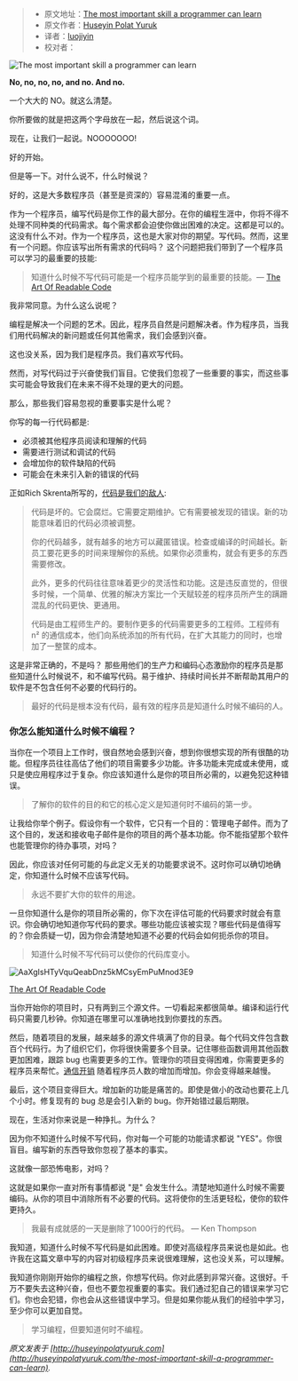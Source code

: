 > - 原文地址：[The most important skill a programmer can learn](https://www.freecodecamp.org/news/the-most-important-skill-a-programmer-can-learn-9d410c786baf/)
> - 原文作者：[Huseyin Polat Yuruk](https://www.freecodecamp.org/news/author/huseyin/)
> - 译者：[luojiyin](https://github.com/luojiyin1987)
> - 校对者：

![The most important skill a programmer can learn](https://cdn-media-1.freecodecamp.org/images/0*XG0c4KW0GKI5h3Sq)

**No, no, no, no, and no. And no.**

一个大大的 NO。就这么清楚。

你所要做的就是把这两个字母放在一起，然后说这个词。

现在，让我们一起说。NOOOOOOO!

好的开始。

但是等一下。对什么说不，什么时候说？

好的，这是大多数程序员（甚至是资深的）容易混淆的重要一点。

作为一个程序员，编写代码是你工作的最大部分。在你的编程生涯中，你将不得不处理不同种类的代码需求。每个需求都会迫使你做出困难的决定。这都是可以的。这没有什么不对。作为一个程序员，这也是大家对你的期望。写代码。然而，这里有一个问题。你应该写出所有需求的代码吗？
这个问题把我们带到了一个程序员可以学习的最重要的技能:

> 知道什么时候不写代码可能是一个程序员能学到的最重要的技能。— [The Art Of Readable Code](https://www.amazon.com/Art-Readable-Code-Practical-Techniques/dp/0596802293)

我非常同意。为什么这么说呢？

编程是解决一个问题的艺术。因此，程序员自然是问题解决者。作为程序员，当我们用代码解决的新问题或任何其他需求，我们会感到兴奋。

这也没关系，因为我们是程序员。我们喜欢写代码。

然而，对写代码过于兴奋使我们盲目。它使我们忽视了一些重要的事实，而这些事实可能会导致我们在未来不得不处理的更大的问题。

那么，那些我们容易忽视的重要事实是什么呢？

你写的每一行代码都是:

- 必须被其他程序员阅读和理解的代码
- 需要进行测试和调试的代码
- 会增加你的软件缺陷的代码
- 可能会在未来引入新的错误的代码

正如Rich Skrenta所写的，[代码是我们的敌人](http://www.skrenta.com/2007/05/code_is_our_enemy.html):

> 代码是坏的。它会腐烂。它需要定期维护。它有需要被发现的错误。新的功能意味着旧的代码必须被调整。
>
> 你的代码越多，就有越多的地方可以藏匿错误。检查或编译的时间越长。新员工要花更多的时间来理解你的系统。如果你必须重构，就会有更多的东西需要修改。
>
> 此外，更多的代码往往意味着更少的灵活性和功能。这是违反直觉的，但很多时候，一个简单、优雅的解决方案比一个天赋较差的程序员所产生的蹒跚混乱的代码更快、更通用。  
>
> 代码是由工程师生产的。要制作更多的代码需要更多的工程师。工程师有 n² 的通信成本，他们向系统添加的所有代码，在扩大其能力的同时，也增加了一整筐的成本。

这是非常正确的，不是吗？ 那些用他们的生产力和编码心态激励你的程序员是那些知道什么时候说不，和不编写代码。易于维护、持续时间长并不断帮助其用户的软件是不包含任何不必要的代码行的。

> 最好的代码是根本没有代码，最有效的程序员是知道什么时候不编码的人。

### 你怎么能知道什么时候不编程？

当你在一个项目上工作时，很自然地会感到兴奋，想到你很想实现的所有很酷的功能。但程序员往往高估了他们的项目需要多少功能。许多功能未完成或未使用，或只是使应用程序过于复杂。你应该知道什么是你的项目所必需的，以避免犯这种错误。

> 了解你的软件的目的和它的核心定义是知道何时不编码的第一步。

让我给你举个例子。假设你有一个软件，它只有一个目的：管理电子邮件。而为了这个目的，发送和接收电子邮件是你的项目的两个基本功能。你不能指望那个软件也能管理你的待办事项，对吗？

因此，你应该对任何可能的与此定义无关的功能要求说不。这时你可以确切地确定，你知道什么时候不应该写代码。

> 永远不要扩大你的软件的用途。

一旦你知道什么是你的项目所必需的，你下次在评估可能的代码要求时就会有意识。你会确切地知道你写代码的要求。哪些功能应该被实现？哪些代码是值得写的？你会质疑一切，因为你会清楚地知道不必要的代码会如何扼杀你的项目。

> 知道什么时候不写代码可以使你的代码库变小。

![AaXgIsHTyVquQeabDnz5kMCsyEmPuMnod3E9](https://cdn-media-1.freecodecamp.org/images/AaXgIsHTyVquQeabDnz5kMCsyEmPuMnod3E9)

[The Art Of Readable Code](https://www.amazon.com/Art-Readable-Code-Practical-Techniques/dp/0596802293)

当你开始你的项目时，只有两到三个源文件。一切看起来都很简单。编译和运行代码只需要几秒钟。你知道在哪里可以准确地找到你要找的东西。

然后，随着项目的发展，越来越多的源文件填满了你的目录。每个代码文件包含数百个代码行。为了组织它们，你将很快需要多个目录。记住哪些函数调用其他函数更加困难，跟踪 bug 也需要更多的工作。管理你的项目变得困难，你需要更多的程序员来帮忙。[通信开销](https://en.wikipedia.org/w/index.php?title=Communication_overhead&action=edit&redlink=1) 随着程序员人数的增加而增加。你会变得越来越慢。

最后，这个项目变得巨大。增加新的功能是痛苦的。即使是做小的改动也要花上几个小时。修复现有的 bug 总是会引入新的 bug。你开始错过最后期限。

现在，生活对你来说是一种挣扎。为什么？

因为你不知道什么时候不写代码，你对每一个可能的功能请求都说 "YES"。你很盲目。编写新的东西导致你忽视了基本的事实。

这就像一部恐怖电影，对吗？

这就是如果你一直对所有事情都说 "是" 会发生什么。清楚地知道什么时候不需要编码。从你的项目中消除所有不必要的代码。这将使你的生活更轻松，使你的软件更持久。

> 我最有成就感的一天是删除了1000行的代码。 — Ken Thompson

我知道，知道什么时候不写代码是如此困难。即使对高级程序员来说也是如此。也许我在这篇文章中写的内容对初级程序员来说很难理解，这也没关系，可以理解。

我知道你刚刚开始你的编程之旅，你想写代码。你对此感到非常兴奋。这很好。千万不要失去这种兴奋，但也不要忽视重要的事实。我们通过犯自己的错误来学习它们。你也会犯错，你也会从这些错误中学习。但是如果你能从我们的经验中学习，至少你可以更加自觉。

> 学习编程，但要知道何时不编程。

_原文发表于 [http://huseyinpolatyuruk.com](http://huseyinpolatyuruk.com/the-most-important-skill-a-programmer-can-learn)._
